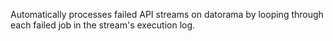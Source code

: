 Automatically processes failed API streams on datorama by looping through each failed job in the stream's execution log.
